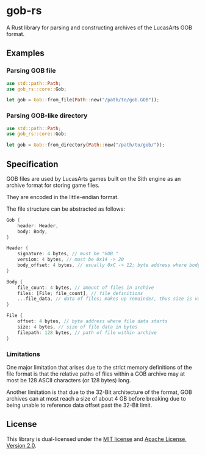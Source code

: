 # gob-rs

A Rust library for parsing and constructing archives of the LucasArts GOB format.

## Examples

### Parsing GOB file

```rs
use std::path::Path;
use gob_rs::core::Gob;

let gob = Gob::from_file(Path::new("/path/to/gob.GOB"));
```

### Parsing GOB-like directory

```rs
use std::path::Path;
use gob_rs::core::Gob;

let gob = Gob::from_directory(Path::new("/path/to/gob/"));
```

## Specification

GOB files are used by LucasArts games built on the Sith engine as an archive format for storing game files.

They are encoded in the little-endian format.

The file structure can be abstracted as follows:

```rs
Gob {
    header: Header,
    body: Body,
}

Header {
    signature: 4 bytes, // must be "GOB "
    version: 4 bytes, // must be 0x14 -> 20
    body_offset: 4 bytes, // usually 0xC -> 12; byte address where body starts
}

Body {
    file_count: 4 bytes, // amount of files in archive
    files: [File; file_count], // file definitions
    ...file_data, // data of files; makes up remainder, thus size is variable
}

File {
    offset: 4 bytes, // byte address where file data starts
    size: 4 bytes, // size of file data in bytes
    filepath: 128 bytes, // path of file within archive
}
```

### Limitations

One major limitation that arises due to the strict memory definitions of the file format is that the relative paths of files within a GOB archive may at most be 128 ASCII characters (or 128 bytes) long.

Another limitation is that due to the 32-Bit architecture of the format, GOB archives can at most reach a size of about 4 GB before breaking due to being unable to reference data offset past the 32-Bit limit.

## License

This library is dual-licensed under the [MIT license](LICENSE-MIT) and [Apache License, Version 2.0](LICENSE-APACHE).
